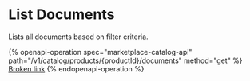 # List Documents

Lists all documents based on filter criteria.

{% openapi-operation spec="marketplace-catalog-api" path="/v1/catalog/products/{productId}/documents" method="get" %}
[Broken link](broken-reference)
{% endopenapi-operation %}
